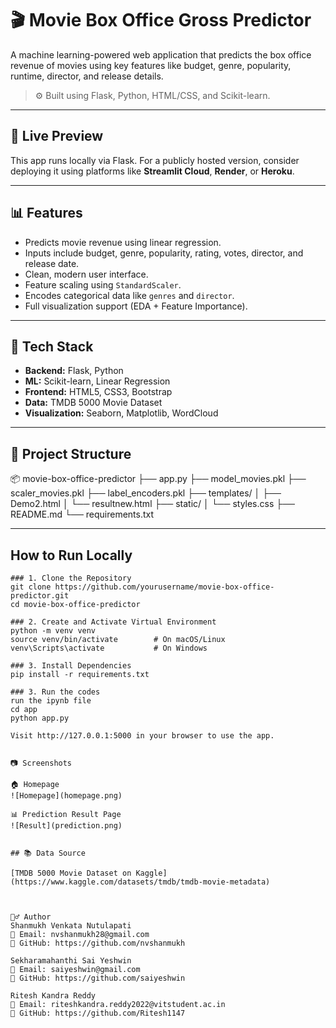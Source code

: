 # 🎬 Movie Box Office Gross Predictor

A machine learning-powered web application that predicts the box office revenue of movies using key features like budget, genre, popularity, runtime, director, and release details.

> ⚙️ Built using Flask, Python, HTML/CSS, and Scikit-learn.

---

## 🚀 Live Preview

This app runs locally via Flask. For a publicly hosted version, consider deploying it using platforms like **Streamlit Cloud**, **Render**, or **Heroku**.

---

## 📊 Features

- Predicts movie revenue using linear regression.
- Inputs include budget, genre, popularity, rating, votes, director, and release date.
- Clean, modern user interface.
- Feature scaling using `StandardScaler`.
- Encodes categorical data like `genres` and `director`.
- Full visualization support (EDA + Feature Importance).

---

## 🧠 Tech Stack

- **Backend:** Flask, Python
- **ML:** Scikit-learn, Linear Regression
- **Frontend:** HTML5, CSS3, Bootstrap
- **Data:** TMDB 5000 Movie Dataset
- **Visualization:** Seaborn, Matplotlib, WordCloud

---

## 📁 Project Structure

📦 movie-box-office-predictor
├── app.py
├── model_movies.pkl
├── scaler_movies.pkl
├── label_encoders.pkl
├── templates/
│ ├── Demo2.html
│ └── resultnew.html
├── static/
│ └── styles.css
├── README.md
└── requirements.txt



---

##  How to Run Locally
```
### 1. Clone the Repository
git clone https://github.com/yourusername/movie-box-office-predictor.git
cd movie-box-office-predictor

### 2. Create and Activate Virtual Environment
python -m venv venv
source venv/bin/activate        # On macOS/Linux
venv\Scripts\activate           # On Windows

### 3. Install Dependencies
pip install -r requirements.txt

### 3. Run the codes
run the ipynb file
cd app
python app.py

Visit http://127.0.0.1:5000 in your browser to use the app. 


📷 Screenshots

🏠 Homepage
![Homepage](homepage.png)

📊 Prediction Result Page
![Result](prediction.png)


## 📚 Data Source

[TMDB 5000 Movie Dataset on Kaggle](https://www.kaggle.com/datasets/tmdb/tmdb-movie-metadata)



🙋‍♂️ Author
Shanmukh Venkata Nutulapati
📧 Email: nvshanmukh28@gmail.com
🔗 GitHub: https://github.com/nvshanmukh

Sekharamahanthi Sai Yeshwin
📧 Email: saiyeshwin@gmail.com
🔗 GitHub: https://github.com/saiyeshwin

Ritesh Kandra Reddy
📧 Email: riteshkandra.reddy2022@vitstudent.ac.in
🔗 GitHub: https://github.com/Ritesh1147

